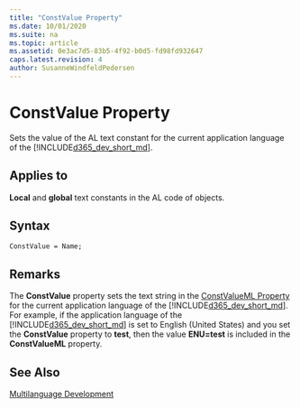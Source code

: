 ```yaml
---
title: "ConstValue Property"
ms.date: 10/01/2020
ms.suite: na
ms.topic: article
ms.assetid: 0e3ac7d5-83b5-4f92-b0d5-fd98fd932647
caps.latest.revision: 4
author: SusanneWindfeldPedersen
---
```


# ConstValue Property

Sets the value of the AL text constant for the current application language of the [!INCLUDE[d365_dev_short_md](../includes/d365_dev_short_md.md)].  
  
## Applies to  

**Local** and **global** text constants in the AL code of objects.  

## Syntax

```AL
ConstValue = Name;
```

## Remarks  

The **ConstValue** property sets the text string in the [ConstValueML Property](devenv-constvalueml-property.md) for the current application language of the [!INCLUDE[d365_dev_short_md](../includes/d365_dev_short_md.md)]. For example, if the application language of the [!INCLUDE[d365_dev_short_md](../includes/d365_dev_short_md.md)] is set to English (United States) and you set the **ConstValue** property to **test**, then the value **ENU=test** is included in the **ConstValueML** property.  
  
## See Also  

<!-- [How to: Change the Language in the User Interface](How-to--Change-the-Language-in-the-User-Interface.md) -->   
[Multilanguage Development](../devenv-multilanguage-development.md)